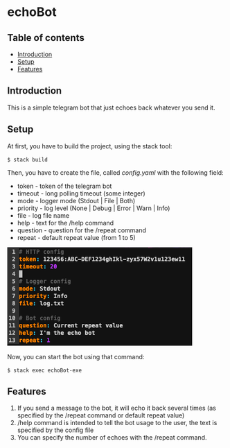 # echoBot

## Table of contents
* [Introduction](#Introduction)
* [Setup](#setup)
* [Features](#features)

## Introduction
This is a simple telegram bot that just echoes back whatever you send it.

## Setup
At first, you have to build the project, using the stack tool:
```
$ stack build
```
Then, you have to create the file, called *config.yaml* with the following field:
- token - token of the telegram bot
- timeout - long polling timeout (some integer)
- mode - logger mode (Stdout | File | Both)
- priority - log level (None | Debug | Error | Warn | Info)
- file - log file name
- help - text for the /help command
- question - question for the /repeat command
- repeat - default repeat value (from 1 to 5)

![example](./example.png "example")

Now, you can start the bot using that command:
```
$ stack exec echoBot-exe
```

## Features
1. If you send a message to the bot, it will echo it back several times (as specified by the /repeat command or default repeat value)
2. /help command is intended to tell the bot usage to the user, the text is specified by the config file
3. You can specify the number of echoes with the /repeat command.
